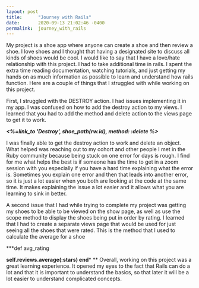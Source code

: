 ```yaml
---
layout: post
title:      "Journey with Rails"
date:       2020-09-13 21:02:46 -0400
permalink:  journey_with_rails
---
```




My project is a shoe app where anyone can create a shoe and then review a shoe. I love shoes and I thought that having a designated site to discuss all kinds of shoes would be cool.
I would like to say that I have a love/hate relationship with this project. I had to take additional time in rails. I spent the extra time reading documentation, watching tutorials, and just getting my hands on as much information as possible to learn and understand how rails function. Here are a couple of things that I struggled with while working on this project.

First, I struggled with the DESTROY action. I had issues implementing it in my app. I was confused on how to add the destroy action to my views. I learned that you had to add the method and delete action to the views page to get it to work.

***<%=link_to 'Destroy', shoe_path(rw.id), method: :delete %>***


I was finally able to get the destroy action to work and delete an object. What helped was reaching out to my cohort and other people I met in the Ruby community because being stuck on one error for days is rough. I find for me what helps the best is if someone has the time to get in a zoom session with you especially if you have a hard time explaining what the error is. Sometimes you explain one error and then that leads into another error, so it is just a lot easier when you both are looking at the code at the same time. It makes explaining the issue a lot easier and it allows what you are learning to sink in better.

A second issue that I had while trying to complete my project was getting my shoes to be able to be viewed on the show page, as well as use the scope method to display the shoes being put in order by rating.  I learned that I had to create a separate views page that would be used for just seeing all the shoes that were rated.
This is the method that I used to calculate the average for a shoe

***def avg_rating

**self.reviews.average(:stars)
end***
**
Overall, working on this project was a great learning experience. It opened my eyes to the fact that Rails can do a lot and that it is important to understand the basics, so that later it will be a lot easier to understand complicated concepts.
